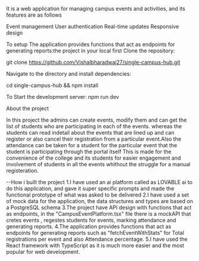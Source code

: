

It is a web application for managing campus events and activities, and its features are as follows

Event management
User authentication
Real-time updates
Responsive design

To setup The application provides functions that act as endpoints for generating reports:the project in your local first Clone the repository:

git clone https://github.com/Vishalbharadwaj27/single-campus-hub.git

Navigate to the directory and install dependencies:

cd single-campus-hub && npm install


To Start the development server:
npm run dev

About the project 

In this project the admins can create events, modify them and can get the list of students who are participating in each of the events.
whereas the students can read indetail about the events that are lined up and can register or also cancel their registration from a particular event.Also the attendance can be taken for a student for the particular event that the student is participating through the portal itself
This is made for the convenience of the college and its students for easier engagement and involvement of students in all the events whithout the struggle for a manual registeration.

--How i built the project
1.I have used an ai platform called as LOVABLE ai to do this application, and gave it super specific prompts and made the functional prototype of what was asked to be delivered
2.I have used a set of mock data for the application, the data structures and types are based on a PostgreSQL schema
3.The project have API design with functions that act as endpoints, in the "CampusEventPlatform.tsx" file there is a mockAPI that cretes events , regestes students for events, marking attendance and generating reports.
4.The application provides functions that act as endpoints for generating reports such as "fetchEventWithStats" for Total registrations per event and also Attendance percentage.
5.I have used the React framework with TypeScript as it is much more easier and the most popular for web development.